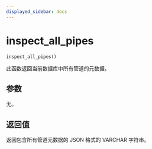 ```yaml
---
displayed_sidebar: docs
---
```


# inspect_all_pipes

`inspect_all_pipes()`

此函数返回当前数据库中所有管道的元数据。

## 参数

无。

## 返回值

返回包含所有管道元数据的 JSON 格式的 VARCHAR 字符串。

